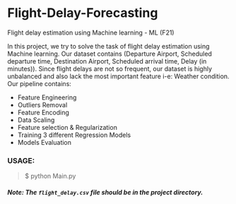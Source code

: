# Flight-Delay-Forecasting
Flight delay estimation using Machine learning - ML (F21)

In this project, we try to solve the task of flight delay estimation using
Machine learning. Our dataset contains (Departure Airport, Scheduled departure time, Destination Airport, Scheduled arrival time, Delay (in minutes)).
Since flight delays are not so frequent, our dataset is highly unbalanced and also lack the most important feature i-e: Weather condition. Our pipeline contains:

* Feature Engineering
* Outliers Removal
* Feature Encoding
* Data Scaling
* Feature selection & Regularization
* Training 3 different Regression Models
* Models Evaluation

### USAGE:
> $ python Main.py 

##### Note: The `flight_delay.csv` file should be in the project directory.
